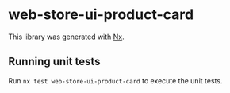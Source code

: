# web-store-ui-product-card

This library was generated with [Nx](https://nx.dev).

## Running unit tests

Run `nx test web-store-ui-product-card` to execute the unit tests.
